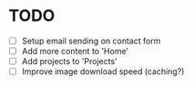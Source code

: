 # TODO

- [ ] Setup email sending on contact form
- [ ] Add more content to 'Home'
- [ ] Add projects to 'Projects'
- [ ] Improve image download speed (caching?)
